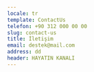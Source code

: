 ```yaml
---
locale: tr
template: ContactUs
telefon: +90 312 000 00 00
slug: contact-us
title: İletişim
email: destek@mail.com
address: dd
header: HAYATIN KANALI
---
```



